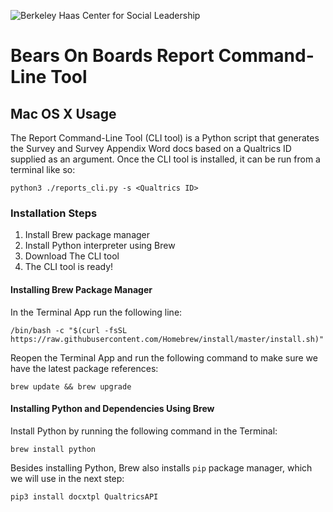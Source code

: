 ![Berkeley Haas Center for Social Leadership](./assets/images/haas_csl.png)

# Bears On Boards Report Command-Line Tool

## Mac OS X Usage

The Report Command-Line Tool (CLI tool) is a Python script that generates the Survey and Survey Appendix Word docs based on a Qualtrics ID supplied as an argument. Once the CLI tool is installed, it can be run from a terminal like so:

```
python3 ./reports_cli.py -s <Qualtrics ID>
```

### Installation Steps

1. Install Brew package manager
2. Install Python interpreter using Brew
3. Download The CLI tool
4. The CLI tool is ready!

   
#### Installing Brew Package Manager
In the Terminal App run the following line:
```
/bin/bash -c "$(curl -fsSL https://raw.githubusercontent.com/Homebrew/install/master/install.sh)"
```
Reopen the Terminal App and run the following command to make sure we have the latest package references:
```
brew update && brew upgrade
```

#### Installing Python and Dependencies Using Brew
Install Python by running the following command in the Terminal:
```
brew install python
```
Besides installing Python, Brew also installs `pip` package manager, which we will use in the next step:
```
pip3 install docxtpl QualtricsAPI
```